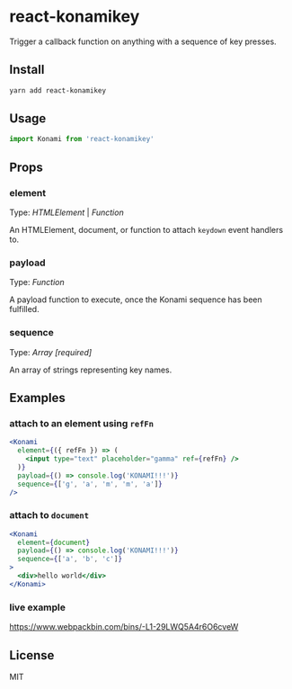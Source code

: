 # react-konamikey

Trigger a callback function on anything with a sequence of key presses.

## Install

```bash
yarn add react-konamikey
```

## Usage
```jsx
import Konami from 'react-konamikey'
```

## Props

### element

Type: _HTMLElement_ | _Function_

An HTMLElement, document, or function to attach `keydown` event handlers to.

### payload

Type: _Function_

A payload function to execute, once the Konami sequence has been fulfilled.

### sequence

Type: _Array [required]_

An array of strings representing key names.

## Examples

### attach to an element using `refFn`

```jsx
<Konami
  element={({ refFn }) => (
    <input type="text" placeholder="gamma" ref={refFn} />
  )}
  payload={() => console.log('KONAMI!!!')}
  sequence={['g', 'a', 'm', 'm', 'a']}
/>
```

### attach to `document`

```jsx
<Konami
  element={document}
  payload={() => console.log('KONAMI!!!')}
  sequence={['a', 'b', 'c']}
>
  <div>hello world</div>
</Konami>
```

### live example

https://www.webpackbin.com/bins/-L1-29LWQ5A4r6O6cveW

## License

MIT